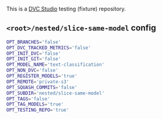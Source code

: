 This is a [DVC Studio](https://studio.iterative.ai) testing (fixture) repository.

## `<root>/nested/slice-same-model` config

```bash
OPT_BRANCHES='false'
OPT_DVC_TRACKED_METRICS='false'
OPT_INIT_DVC='false'
OPT_INIT_GIT='false'
OPT_MODEL_NAME='text-classification'
OPT_NON_DVC='false'
OPT_REGISTER_MODELS='true'
OPT_REMOTE='private-s3'
OPT_SQUASH_COMMITS='false'
OPT_SUBDIR='nested/slice-same-model'
OPT_TAGS='false'
OPT_TAG_MODELS='true'
OPT_TESTING_REPO='true'
```
